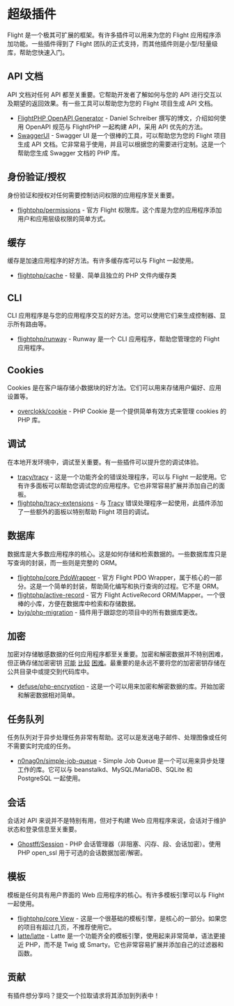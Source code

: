 # 超级插件

Flight 是一个极其可扩展的框架。有许多插件可以用来为您的 Flight 应用程序添加功能。一些插件得到了 Flight 团队的正式支持，而其他插件则是小型/轻量级库，帮助您快速入门。

## API 文档

API 文档对任何 API 都至关重要。它帮助开发者了解如何与您的 API 进行交互以及期望的返回效果。有一些工具可以帮助您为您的 Flight 项目生成 API 文档。

- [FlightPHP OpenAPI Generator](https://dev.to/danielsc/define-generate-and-implement-an-api-first-approach-with-openapi-generator-and-flightphp-1fb3) - Daniel Schreiber 撰写的博文，介绍如何使用 OpenAPI 规范与 FlightPHP 一起构建 API，采用 API 优先的方法。
- [SwaggerUI](https://github.com/zircote/swagger-php) - Swagger UI 是一个很棒的工具，可以帮助您为您的 Flight 项目生成 API 文档。它非常易于使用，并且可以根据您的需要进行定制。这是一个帮助您生成 Swagger 文档的 PHP 库。

## 身份验证/授权

身份验证和授权对任何需要控制访问权限的应用程序至关重要。

- [flightphp/permissions](/awesome-plugins/permissions) - 官方 Flight 权限库。这个库是为您的应用程序添加用户和应用层级权限的简单方式。

## 缓存

缓存是加速应用程序的好方法。有许多缓存库可以与 Flight 一起使用。

- [flightphp/cache](/awesome-plugins/php-file-cache) - 轻量、简单且独立的 PHP 文件内缓存类

## CLI

CLI 应用程序是与您的应用程序交互的好方法。您可以使用它们来生成控制器、显示所有路由等。

- [flightphp/runway](/awesome-plugins/runway) - Runway 是一个 CLI 应用程序，帮助您管理您的 Flight 应用程序。

## Cookies

Cookies 是在客户端存储小数据块的好方法。它们可以用来存储用户偏好、应用设置等。

- [overclokk/cookie](/awesome-plugins/php-cookie) - PHP Cookie 是一个提供简单有效方式来管理 cookies 的 PHP 库。

## 调试

在本地开发环境中，调试至关重要。有一些插件可以提升您的调试体验。

- [tracy/tracy](/awesome-plugins/tracy) - 这是一个功能齐全的错误处理程序，可以与 Flight 一起使用。它有许多面板可以帮助您调试您的应用程序。它也非常容易扩展并添加自己的面板。
- [flightphp/tracy-extensions](/awesome-plugins/tracy-extensions) - 与 [Tracy](/awesome-plugins/tracy) 错误处理程序一起使用，此插件添加了一些额外的面板以特别帮助 Flight 项目的调试。

## 数据库

数据库是大多数应用程序的核心。这是如何存储和检索数据的。一些数据库库只是写查询的封装，而一些则是完整的 ORM。

- [flightphp/core PdoWrapper](/awesome-plugins/pdo-wrapper) - 官方 Flight PDO Wrapper，属于核心的一部分。这是一个简单的封装，帮助简化编写和执行查询的过程。它不是 ORM。
- [flightphp/active-record](/awesome-plugins/active-record) - 官方 Flight ActiveRecord ORM/Mapper。一个很棒的小库，方便在数据库中检索和存储数据。
- [byjg/php-migration](/awesome-plugins/migrations) - 插件用于跟踪您的项目中的所有数据库更改。

## 加密

加密对存储敏感数据的任何应用程序都至关重要。加密和解密数据并不特别困难，但正确存储加密密钥 [可能](https://stackoverflow.com/questions/6767839/where-should-i-store-an-encryption-key-for-php#:~:text=Write%20a%20php%20config%20file%20and%20store%20it,folder%20is%20not%20accessible%20to%20the%20end%20user.) [比较](https://www.reddit.com/r/PHP/comments/luqsn/the_encryption_key_where_do_you_store_it/) [困难](https://security.stackexchange.com/questions/48047/location-to-store-an-encryption-key)。最重要的是永远不要将您的加密密钥存储在公共目录中或提交到代码库中。

- [defuse/php-encryption](/awesome-plugins/php-encryption) - 这是一个可以用来加密和解密数据的库。开始加密和解密数据相对简单。

## 任务队列

任务队列对于异步处理任务非常有帮助。这可以是发送电子邮件、处理图像或任何不需要实时完成的任务。

- [n0nag0n/simple-job-queue](/awesome-plugins/simple-job-queue) - Simple Job Queue 是一个可以用来异步处理工作的库。它可以与 beanstalkd、MySQL/MariaDB、SQLite 和 PostgreSQL 一起使用。

## 会话

会话对 API 来说并不是特别有用，但对于构建 Web 应用程序来说，会话对于维护状态和登录信息至关重要。

- [Ghostff/Session](/awesome-plugins/session) - PHP 会话管理器（非阻塞、闪存、段、会话加密）。使用 PHP open_ssl 用于可选的会话数据加密/解密。

## 模板

模板是任何具有用户界面的 Web 应用程序的核心。有许多模板引擎可以与 Flight 一起使用。

- [flightphp/core View](/learn#views) - 这是一个很基础的模板引擎，是核心的一部分。如果您的项目有超过几页，不推荐使用它。
- [latte/latte](/awesome-plugins/latte) - Latte 是一个功能齐全的模板引擎，使用起来非常简单，语法更接近 PHP，而不是 Twig 或 Smarty。它也非常容易扩展并添加自己的过滤器和函数。

## 贡献

有插件想分享吗？提交一个拉取请求将其添加到列表中！